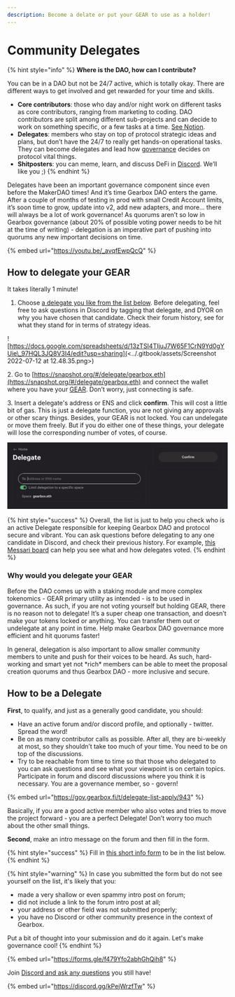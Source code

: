 ```yaml
---
description: Become a delate or put your GEAR to use as a holder!
---
```


# Community Delegates

{% hint style="info" %}
**Where is the DAO, how can I contribute?**

You can be in a DAO but not be 24/7 active, which is totally okay. There are different ways to get involved and get rewarded for your time and skills.&#x20;

* **Core contributors**: those who day and/or night work on different tasks as core contributors, ranging from marketing to coding. DAO contributors are split among different sub-projects and can decide to work on something specific, or a few tasks at a time. [See Notion](https://gearboxprotocol.notion.site/Gearbox-DAO-23966f122ae4421492819242b30a0e7a).&#x20;
* **Delegates**: members who stay on top of protocol strategic ideas and plans, but don’t have the 24/7 to really get hands-on operational tasks. They can become delegates and lead how [governance](setup/) decides on protocol vital things.&#x20;
* **Shitposters**: you can meme, learn, and discuss DeFi in [Discord](https://discord.com/invite/gearbox). We’ll like you ;)
{% endhint %}

Delegates have been an important governance component since even before the MakerDAO times! And it’s time Gearbox DAO enters the game. After a couple of months of testing in prod with small Credit Account limits, it’s soon time to grow, update into v2, add new adapters, and more… there will always be a lot of work governance! As quorums aren’t so low in Gearbox governance (about 20% of possible voting power needs to be hit at the time of writing) - delegation is an imperative part of pushing into quorums any new important decisions on time.

{% embed url="https://youtu.be/_avqfEwpQcQ" %}

## How to delegate your GEAR

It takes literally 1 minute!

1. Choose [a delegate you like from the list below](https://docs.google.com/spreadsheets/d/13zTSI4TIjuJ7W65F1CrN9Yd0gYUie\_97HQL3JQ8V3I4/edit?usp=sharing). Before delegating, feel free to ask questions in Discord by tagging that delegate, and DYOR on why you have chosen that candidate. Check their forum history, see for what they stand for in terms of strategy ideas.

![https://docs.google.com/spreadsheets/d/13zTSI4TIjuJ7W65F1CrN9Yd0gYUie\_97HQL3JQ8V3I4/edit?usp=sharing](<../.gitbook/assets/Screenshot 2022-07-12 at 12.48.35.png>)

2\. Go to [https://snapshot.org/#/delegate/gearbox.eth](https://snapshot.org/#/delegate/gearbox.eth) and connect the wallet where you have your [GEAR](broken-reference). Don’t worry, just connecting is safe.&#x20;

3\. Insert a delegate's address or ENS and click **confirm**. This will cost a little bit of gas. This is just a delegate function, you are not giving any approvals or other scary things. Besides, your GEAR is not locked. You can undelegate or move them freely. But if you do either one of these things, your delegate will lose the corresponding number of votes, of course.

![](<../.gitbook/assets/Screenshot 2022-03-24 at 12.40.09.png>)

{% hint style="success" %}
Overall, the list is just to help you check who is an active Delegate responsible for keeping Gearbox DAO and protocol secure and vibrant. You can ask questions before delegating to any one candidate in Discord, and check their previous history. For example, [this Messari board](https://messari.io/asset/gearbox) can help you see what and how delegates voted.
{% endhint %}

### Why would you delegate your GEAR

Before the DAO comes up with a staking module and more complex tokenomics - GEAR primary utility as intended - is to be used in governance. As such, if you are not voting yourself but holding GEAR, there is no reason not to delegate! It’s a super cheap one transaction, and doesn’t make your tokens locked or anything. You can transfer them out or undelegate at any point in time. Help make Gearbox DAO governance more efficient and hit quorums faster!

In general, delegation is also important to allow smaller community members to unite and push for their voices to be heard. As such, hard-working and smart yet not \*rich\* members can be able to meet the proposal creation quorums and thus Gearbox DAO - more inclusive and secure.

## How to be a Delegate

**First**, to qualify, and just as a generally good candidate, you should:

* Have an active forum and/or discord profile, and optionally - twitter. Spread the word!&#x20;
* Be on as many contributor calls as possible. After all, they are bi-weekly at most, so they shouldn’t take too much of your time. You need to be on top of the discussions.
* Try to be reachable from time to time so that those who delegated to you can ask questions and see what your viewpoint is on certain topics. Participate in forum and discord discussions where you think it is necessary. You are a governance member, so - govern!

{% embed url="https://gov.gearbox.fi/t/delegate-list-apply/943" %}

Basically, if you are a good active member who also votes and tries to move the project forward - you are a perfect Delegate! Don’t worry too much about the other small things.

**Second**, make an intro message on the forum and then fill in the form.

{% hint style="success" %}
Fill in [this short info form](https://forms.gle/zRiXZXivdKDvFz3C9) to be in the list below.
{% endhint %}

{% hint style="warning" %}
In case you submitted the form but do not see yourself on the list, it's likely that you:

* made a very shallow or even spammy intro post on forum;
* did not include a link to the forum intro post at all;
* your address or other field was not submitted properly;
* you have no Discord or other community presence in the context of Gearbox.

Put a bit of thought into your submission and do it again. Let's make governance cool!
{% endhint %}

{% embed url="https://forms.gle/f479Yfo2abhGhQih8" %}

Join [Discord and ask any questions](https://discord.com/invite/gearbox) you still have!

{% embed url="https://discord.gg/kPejWrzfTw" %}
